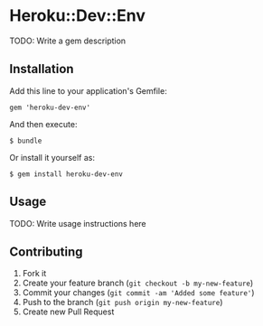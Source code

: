 # Heroku::Dev::Env

TODO: Write a gem description

## Installation

Add this line to your application's Gemfile:

    gem 'heroku-dev-env'

And then execute:

    $ bundle

Or install it yourself as:

    $ gem install heroku-dev-env

## Usage

TODO: Write usage instructions here

## Contributing

1. Fork it
2. Create your feature branch (`git checkout -b my-new-feature`)
3. Commit your changes (`git commit -am 'Added some feature'`)
4. Push to the branch (`git push origin my-new-feature`)
5. Create new Pull Request
